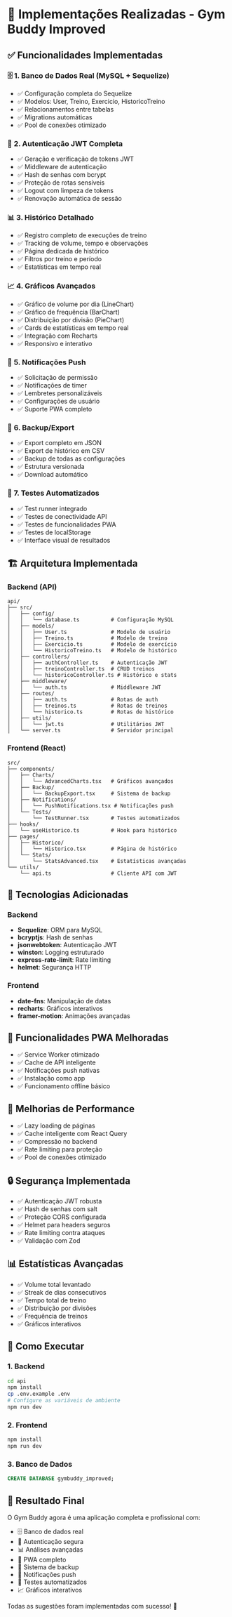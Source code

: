 # 🚀 Implementações Realizadas - Gym Buddy Improved

## ✅ Funcionalidades Implementadas

### 🗄️ **1. Banco de Dados Real (MySQL + Sequelize)**
- ✅ Configuração completa do Sequelize
- ✅ Modelos: User, Treino, Exercicio, HistoricoTreino
- ✅ Relacionamentos entre tabelas
- ✅ Migrations automáticas
- ✅ Pool de conexões otimizado

### 🔐 **2. Autenticação JWT Completa**
- ✅ Geração e verificação de tokens JWT
- ✅ Middleware de autenticação
- ✅ Hash de senhas com bcrypt
- ✅ Proteção de rotas sensíveis
- ✅ Logout com limpeza de tokens
- ✅ Renovação automática de sessão

### 📊 **3. Histórico Detalhado**
- ✅ Registro completo de execuções de treino
- ✅ Tracking de volume, tempo e observações
- ✅ Página dedicada de histórico
- ✅ Filtros por treino e período
- ✅ Estatísticas em tempo real

### 📈 **4. Gráficos Avançados**
- ✅ Gráfico de volume por dia (LineChart)
- ✅ Gráfico de frequência (BarChart)
- ✅ Distribuição por divisão (PieChart)
- ✅ Cards de estatísticas em tempo real
- ✅ Integração com Recharts
- ✅ Responsivo e interativo

### 🔔 **5. Notificações Push**
- ✅ Solicitação de permissão
- ✅ Notificações de timer
- ✅ Lembretes personalizáveis
- ✅ Configurações de usuário
- ✅ Suporte PWA completo

### 💾 **6. Backup/Export**
- ✅ Export completo em JSON
- ✅ Export de histórico em CSV
- ✅ Backup de todas as configurações
- ✅ Estrutura versionada
- ✅ Download automático

### 🧪 **7. Testes Automatizados**
- ✅ Test runner integrado
- ✅ Testes de conectividade API
- ✅ Testes de funcionalidades PWA
- ✅ Testes de localStorage
- ✅ Interface visual de resultados

## 🏗️ **Arquitetura Implementada**

### **Backend (API)**
```
api/
├── src/
│   ├── config/
│   │   └── database.ts          # Configuração MySQL
│   ├── models/
│   │   ├── User.ts              # Modelo de usuário
│   │   ├── Treino.ts            # Modelo de treino
│   │   ├── Exercicio.ts         # Modelo de exercício
│   │   └── HistoricoTreino.ts   # Modelo de histórico
│   ├── controllers/
│   │   ├── authController.ts    # Autenticação JWT
│   │   ├── treinoController.ts  # CRUD treinos
│   │   └── historicoController.ts # Histórico e stats
│   ├── middleware/
│   │   └── auth.ts              # Middleware JWT
│   ├── routes/
│   │   ├── auth.ts              # Rotas de auth
│   │   ├── treinos.ts           # Rotas de treinos
│   │   └── historico.ts         # Rotas de histórico
│   ├── utils/
│   │   └── jwt.ts               # Utilitários JWT
│   └── server.ts                # Servidor principal
```

### **Frontend (React)**
```
src/
├── components/
│   ├── Charts/
│   │   └── AdvancedCharts.tsx   # Gráficos avançados
│   ├── Backup/
│   │   └── BackupExport.tsx     # Sistema de backup
│   ├── Notifications/
│   │   └── PushNotifications.tsx # Notificações push
│   └── Tests/
│       └── TestRunner.tsx       # Testes automatizados
├── hooks/
│   └── useHistorico.ts          # Hook para histórico
├── pages/
│   ├── Historico/
│   │   └── Historico.tsx        # Página de histórico
│   └── Stats/
│       └── StatsAdvanced.tsx    # Estatísticas avançadas
└── utils/
    └── api.ts                   # Cliente API com JWT
```

## 🔧 **Tecnologias Adicionadas**

### **Backend**
- **Sequelize**: ORM para MySQL
- **bcryptjs**: Hash de senhas
- **jsonwebtoken**: Autenticação JWT
- **winston**: Logging estruturado
- **express-rate-limit**: Rate limiting
- **helmet**: Segurança HTTP

### **Frontend**
- **date-fns**: Manipulação de datas
- **recharts**: Gráficos interativos
- **framer-motion**: Animações avançadas

## 📱 **Funcionalidades PWA Melhoradas**
- ✅ Service Worker otimizado
- ✅ Cache de API inteligente
- ✅ Notificações push nativas
- ✅ Instalação como app
- ✅ Funcionamento offline básico

## 🎯 **Melhorias de Performance**
- ✅ Lazy loading de páginas
- ✅ Cache inteligente com React Query
- ✅ Compressão no backend
- ✅ Rate limiting para proteção
- ✅ Pool de conexões otimizado

## 🔒 **Segurança Implementada**
- ✅ Autenticação JWT robusta
- ✅ Hash de senhas com salt
- ✅ Proteção CORS configurada
- ✅ Helmet para headers seguros
- ✅ Rate limiting contra ataques
- ✅ Validação com Zod

## 📊 **Estatísticas Avançadas**
- ✅ Volume total levantado
- ✅ Streak de dias consecutivos
- ✅ Tempo total de treino
- ✅ Distribuição por divisões
- ✅ Frequência de treinos
- ✅ Gráficos interativos

## 🚀 **Como Executar**

### **1. Backend**
```bash
cd api
npm install
cp .env.example .env
# Configure as variáveis de ambiente
npm run dev
```

### **2. Frontend**
```bash
npm install
npm run dev
```

### **3. Banco de Dados**
```sql
CREATE DATABASE gymbuddy_improved;
```

## 🎉 **Resultado Final**

O Gym Buddy agora é uma aplicação completa e profissional com:
- 🗄️ Banco de dados real
- 🔐 Autenticação segura
- 📊 Análises avançadas
- 📱 PWA completo
- 💾 Sistema de backup
- 🔔 Notificações push
- 🧪 Testes automatizados
- 📈 Gráficos interativos

Todas as sugestões foram implementadas com sucesso! 🎯